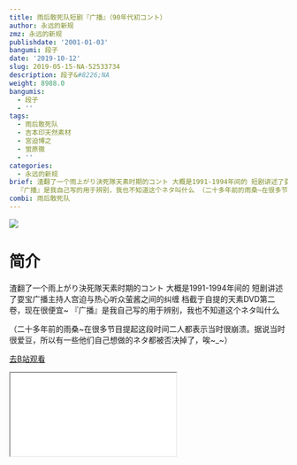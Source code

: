 ```yaml
---
title: 雨后敢死队短剧『广播』（90年代初コント）
author: 永远的新规
zmz: 永远的新规
publishdate: '2001-01-03'
bangumi: 段子
date: '2019-10-12'
slug: 2019-05-15-NA-52533734
description: 段子&#8226;NA
weight: 8988.0
bangumis:
  - 段子
  - ''
tags:
  - 雨后敢死队
  - 吉本印天然素材
  - 宮迫博之
  - 蛍原徹
  - ''
categories:
  - 永远的新规
brief: 渣翻了一个雨上がり決死隊天素时期的コント 大概是1991-1994年间的 短剧讲述了耍宝广播主持人宫迫与热心听众萤酱之间的纠缠 档截于自提的天素DVD第二卷，现在很便宜~
  『广播』是我自己写的用于辨别，我也不知道这个ネタ叫什么 （二十多年前的雨桑~在很多节目提起这段时间二人都表示当时很崩溃。据说当时很爱豆，所以有一些他们自己想做的ネタ都被否决掉了，唉~_~）
combi: 雨后敢死队
---
```

![](https://raw.githubusercontent.com/tcgriffith/owaraisite/master/static/tmpimg/0fd955b4eaa41a164f023389d706b663aca195ce.jpg.480.jpg)
# 简介  
渣翻了一个雨上がり決死隊天素时期的コント
大概是1991-1994年间的
短剧讲述了耍宝广播主持人宫迫与热心听众萤酱之间的纠缠
档截于自提的天素DVD第二卷，现在很便宜~
『广播』是我自己写的用于辨别，我也不知道这个ネタ叫什么

（二十多年前的雨桑~在很多节目提起这段时间二人都表示当时很崩溃。据说当时很爱豆，所以有一些他们自己想做的ネタ都被否决掉了，唉~_~）  

[去B站观看](https://www.bilibili.com/video/av52533734/)
<div class ="resp-container"><iframe class="testiframe" src="//player.bilibili.com/player.html?aid=52533734"", scrolling="no", allowfullscreen="true" > </iframe></div> 
